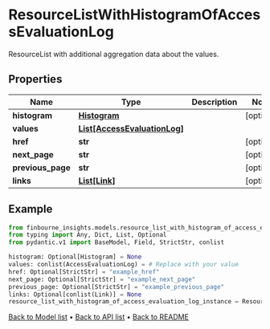# ResourceListWithHistogramOfAccessEvaluationLog

ResourceList with additional aggregation data about the values.
## Properties
Name | Type | Description | Notes
------------ | ------------- | ------------- | -------------
**histogram** | [**Histogram**](Histogram.md) |  | [optional] 
**values** | [**List[AccessEvaluationLog]**](AccessEvaluationLog.md) |  | 
**href** | **str** |  | [optional] 
**next_page** | **str** |  | [optional] 
**previous_page** | **str** |  | [optional] 
**links** | [**List[Link]**](Link.md) |  | [optional] 
## Example

```python
from finbourne_insights.models.resource_list_with_histogram_of_access_evaluation_log import ResourceListWithHistogramOfAccessEvaluationLog
from typing import Any, Dict, List, Optional
from pydantic.v1 import BaseModel, Field, StrictStr, conlist

histogram: Optional[Histogram] = None
values: conlist(AccessEvaluationLog) = # Replace with your value
href: Optional[StrictStr] = "example_href"
next_page: Optional[StrictStr] = "example_next_page"
previous_page: Optional[StrictStr] = "example_previous_page"
links: Optional[conlist(Link)] = None
resource_list_with_histogram_of_access_evaluation_log_instance = ResourceListWithHistogramOfAccessEvaluationLog(histogram=histogram, values=values, href=href, next_page=next_page, previous_page=previous_page, links=links)

```

[Back to Model list](../README.md#documentation-for-models) &#8226; [Back to API list](../README.md#documentation-for-api-endpoints) &#8226; [Back to README](../README.md)

